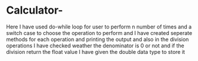 # Calculator-
Here I have used do-while loop for user to perform n number of times and a switch case to choose the operation to perform and I have created seperate methods for each operation and printing the output and also in the division operations I have checked weather the denominator is 0 or not and if the division return the float value I have given the double data type to store it

